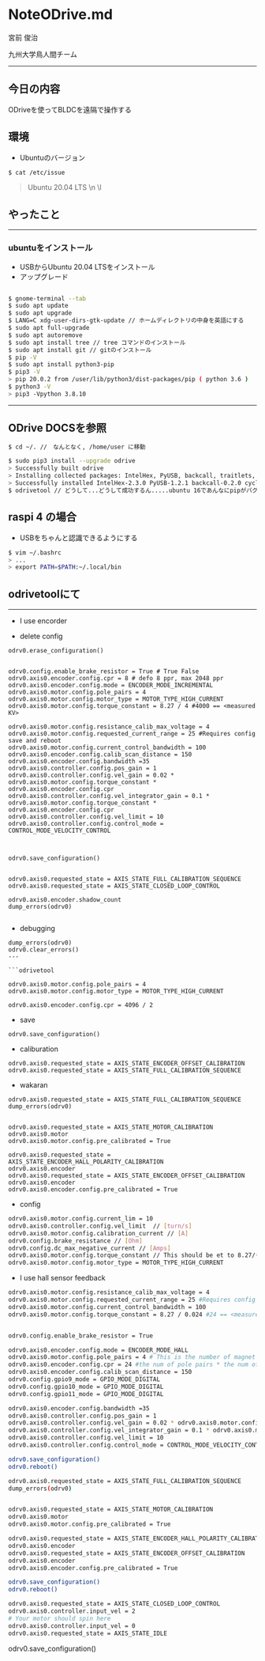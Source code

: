 # NoteODrive.md

宮前 俊治 

九州大学鳥人間チーム

---

## 今日の内容

ODriveを使ってBLDCを遠隔で操作する

## 環境

* Ubuntuのバージョン
```bash
$ cat /etc/issue
```
> Ubuntu 20.04 LTS \n \l









## やったこと

---

### ubuntuをインストール

* USBからUbuntu 20.04 LTSをインストール
* アップグレード

```bash

$ gnome-terminal --tab
$ sudo apt update
$ sudo apt upgrade
$ LANG=C xdg-user-dirs-gtk-update // ホームディレクトリの中身を英語にする
$ sudo apt full-upgrade
$ sudo apt autoremove
$ sudo apt install tree // tree コマンドのインストール
$ sudo apt install git // gitのインストール 
$ pip -V
$ sudo apt install python3-pip
$ pip3 -V
> pip 20.0.2 from /user/lib/python3/dist-packages/pip ( python 3.6 )	
$ python3 -V
> pip3 -Vpython 3.8.10
```
---

## ODrive DOCSを参照

```bash
$ cd ~/. //　なんとなく, /home/user に移動

$ sudo pip3 install --upgrade odrive
> Successfully built odrive  
> Installing collected packages: IntelHex, PyUSB, backcall, traitlets, matplotlib-inline, pygments, parso, jedi, > decorator, pickleshare, wcwidth, prompt-toolkit, ipython, numpy, cycler, pyparsing, kiwisolver, matplotlib, odrive  
> Successfully installed IntelHex-2.3.0 PyUSB-1.2.1 backcall-0.2.0 cycler-0.10.0 decorator-5.0.9 ipython-7.27.0 jedi-0.18.0 kiwisolver-1.3.2 matplotlib-3.4.3 matplotlib-inline-0.1.2 numpy-1.21.2 odrive-0.5.2.post0 parso-0.8.2 pickleshare-0.7.5 prompt-toolkit-3.0.20 pygments-2.10.0 pyparsing-2.4.7 traitlets-5.1.0 wcwidth-0.2.5  
$ odrivetool // どうして...どうして成功するん.....ubuntu 16であんなにpipがバグ起こしてたのに......
```

## raspi 4 の場合

* USBをちゃんと認識できるようにする
```bash
$ vim ~/.bashrc
> ...  
> export PATH=$PATH:~/.local/bin  
```

## odrivetoolにて


---
* I use encorder

 * delete config
```odrivetool
odrv0.erase_configuration()
```

```

odrv0.config.enable_brake_resistor = True # True False
odrv0.axis0.encoder.config.cpr = 8 # defo 8 ppr, max 2048 ppr
odrv0.axis0.encoder.config.mode = ENCODER_MODE_INCREMENTAL
odrv0.axis0.motor.config.pole_pairs = 4
odrv0.axis0.motor.config.motor_type = MOTOR_TYPE_HIGH_CURRENT
odrv0.axis0.motor.config.torque_constant = 8.27 / 4 #4000 == <measured KV>  

odrv0.axis0.motor.config.resistance_calib_max_voltage = 4  
odrv0.axis0.motor.config.requested_current_range = 25 #Requires config save and reboot  
odrv0.axis0.motor.config.current_control_bandwidth = 100  
odrv0.axis0.encoder.config.calib_scan_distance = 150  
odrv0.axis0.encoder.config.bandwidth =35 
odrv0.axis0.controller.config.pos_gain = 1  
odrv0.axis0.controller.config.vel_gain = 0.02 * odrv0.axis0.motor.config.torque_constant * odrv0.axis0.encoder.config.cpr    
odrv0.axis0.controller.config.vel_integrator_gain = 0.1 * odrv0.axis0.motor.config.torque_constant * odrv0.axis0.encoder.config.cpr  
odrv0.axis0.controller.config.vel_limit = 10  
odrv0.axis0.controller.config.control_mode = CONTROL_MODE_VELOCITY_CONTROL  



odrv0.save_configuration()


odrv0.axis0.requested_state = AXIS_STATE_FULL_CALIBRATION_SEQUENCE
odrv0.axis0.requested_state = AXIS_STATE_CLOSED_LOOP_CONTROL

odrv0.axis0.encoder.shadow_count
dump_errors(odrv0)


```




  * debugging
```odrivetool
dump_errors(odrv0)
odrv0.clear_errors()
---

```odrivetool

odrv0.axis0.motor.config.pole_pairs = 4
odrv0.axis0.motor.config.motor_type = MOTOR_TYPE_HIGH_CURRENT

odrv0.axis0.encoder.config.cpr = 4096 / 2
```
  * save
```odrivetool
odrv0.save_configuration()
```

  * caliburation
```odrivetool
odrv0.axis0.requested_state = AXIS_STATE_ENCODER_OFFSET_CALIBRATION
odrv0.axis0.requested_state = AXIS_STATE_FULL_CALIBRATION_SEQUENCE
```

 * wakaran
```odrivetool
odrv0.axis0.requested_state = AXIS_STATE_FULL_CALIBRATION_SEQUENCE 
dump_errors(odrv0)


odrv0.axis0.requested_state = AXIS_STATE_MOTOR_CALIBRATION  
odrv0.axis0.motor  
odrv0.axis0.motor.config.pre_calibrated = True

odrv0.axis0.requested_state = AXIS_STATE_ENCODER_HALL_POLARITY_CALIBRATION
odrv0.axis0.encoder
odrv0.axis0.requested_state = AXIS_STATE_ENCODER_OFFSET_CALIBRATION
odrv0.axis0.encoder
odrv0.axis0.encoder.config.pre_calibrated = True
```

* config
```bash
odrv0.axis0.motor.config.current_lim = 10  
odrv0.axis0.controller.config.vel_limit  // [turn/s]
odrv0.axis0.motor.config.calibration_current // [A]  
odrv0.config.brake_resistance // [Ohm] 
odrv0.config.dc_max_negative_current // [Amps]
odrv0.axis0.motor.config.torque_constant // This should be et to 8.27/(motor KV)  
odrv0.axis0.motor.config.motor_type = MOTOR_TYPE_HIGH_CURRENT  
```

* I use hall sensor feedback
```bash
odrv0.axis0.motor.config.resistance_calib_max_voltage = 4  
odrv0.axis0.motor.config.requested_current_range = 25 #Requires config save and reboot  
odrv0.axis0.motor.config.current_control_bandwidth = 100  
odrv0.axis0.motor.config.torque_constant = 8.27 / 0.024 #24 == <measured KV>  


odrv0.config.enable_brake_resistor = True

odrv0.axis0.encoder.config.mode = ENCODER_MODE_HALL  
odrv0.axis0.motor.config.pole_pairs = 4 # This is the number of magnet pokes in the rotor, divided by two.  
odrv0.axis0.encoder.config.cpr = 24 #the num of pole pairs * the num of states of the hall feedback  
odrv0.axis0.encoder.config.calib_scan_distance = 150  
odrv0.config.gpio9_mode = GPIO_MODE_DIGITAL  
odrv0.config.gpio10_mode = GPIO_MODE_DIGITAL  
odrv0.config.gpio11_mode = GPIO_MODE_DIGITAL  

odrv0.axis0.encoder.config.bandwidth =35 
odrv0.axis0.controller.config.pos_gain = 1  
odrv0.axis0.controller.config.vel_gain = 0.02 * odrv0.axis0.motor.config.torque_constant * odrv0.axis0.encoder.config.cpr    
odrv0.axis0.controller.config.vel_integrator_gain = 0.1 * odrv0.axis0.motor.config.torque_constant * odrv0.axis0.encoder.config.cpr  
odrv0.axis0.controller.config.vel_limit = 10  
odrv0.axis0.controller.config.control_mode = CONTROL_MODE_VELOCITY_CONTROL  

odrv0.save_configuration()    
odrv0.reboot()  

odrv0.axis0.requested_state = AXIS_STATE_FULL_CALIBRATION_SEQUENCE 
dump_errors(odrv0)


odrv0.axis0.requested_state = AXIS_STATE_MOTOR_CALIBRATION  
odrv0.axis0.motor  
odrv0.axis0.motor.config.pre_calibrated = True

odrv0.axis0.requested_state = AXIS_STATE_ENCODER_HALL_POLARITY_CALIBRATION
odrv0.axis0.encoder
odrv0.axis0.requested_state = AXIS_STATE_ENCODER_OFFSET_CALIBRATION
odrv0.axis0.encoder
odrv0.axis0.encoder.config.pre_calibrated = True

odrv0.save_configuration()
odrv0.reboot()

odrv0.axis0.requested_state = AXIS_STATE_CLOSED_LOOP_CONTROL
odrv0.axis0.controller.input_vel = 2
# Your motor should spin here
odrv0.axis0.controller.input_vel = 0
odrv0.axis0.requested_state = AXIS_STATE_IDLE
```
odrv0.save_configuration()    
